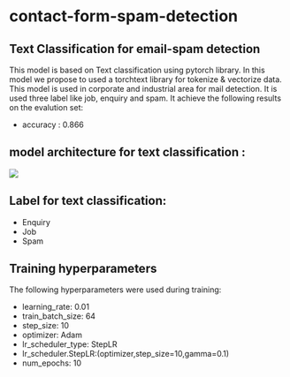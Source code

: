 # contact-form-spam-detection

## Text Classification for email-spam detection
This model is based on Text classification using pytorch library. In this model we propose to used a torchtext library for tokenize & vectorize data. This model is used in corporate and industrial area for mail detection. It is used three label like job, enquiry and spam. It achieve the following results on the evalution set:
* accuracy : 0.866

## model architecture for text classification :
![](https://github.com/foduucom/contact-form-spam-detection)

## Label for text classification:
* Enquiry
* Job
* Spam

## Training hyperparameters
The following hyperparameters were used during training:
* learning_rate: 0.01
* train_batch_size: 64
* step_size: 10
* optimizer: Adam
* lr_scheduler_type: StepLR
* lr_scheduler.StepLR:(optimizer,step_size=10,gamma=0.1)
* num_epochs: 10
